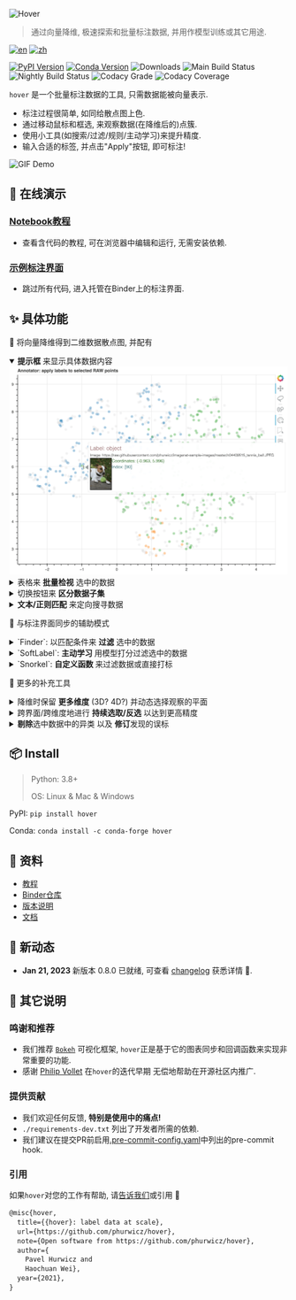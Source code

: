 ![Hover](https://raw.githubusercontent.com/phurwicz/hover/main/docs/images/hover-logo-title.png)

> 通过向量降维, 极速探索和批量标注数据, 并用作模型训练或其它用途.

[![en](https://img.shields.io/badge/lang-en-green.svg)](https://github.com/phurwicz/hover/blob/main/README.md)
[![zh](https://img.shields.io/badge/语言-中文-green.svg)](https://github.com/phurwicz/hover/blob/main/README.zh.md)

[![PyPI Version](https://img.shields.io/pypi/v/hover?logo=pypi&logoColor=white)](https://pypi.org/project/hover/)
[![Conda Version](https://img.shields.io/conda/vn/conda-forge/hover)](https://github.com/conda-forge/hover-feedstock)
![Downloads](https://static.pepy.tech/personalized-badge/hover?period=total&units=international_system&left_color=grey&right_color=brightgreen&left_text=pypi%20downloads)
![Main Build Status](https://img.shields.io/github/actions/workflow/status/phurwicz/hover/cross-os-source-test.yml?branch=main&label=main&logo=github)
![Nightly Build Status](https://img.shields.io/github/actions/workflow/status/phurwicz/hover/quick-source-test.yml?branch=nightly&label=nightly&logo=github)
![Codacy Grade](https://img.shields.io/codacy/grade/689827d9077b43ac8721c7658d122d1a?logo=codacy&logoColor=white)
![Codacy Coverage](https://img.shields.io/codacy/coverage/689827d9077b43ac8721c7658d122d1a/main?logo=codacy&logoColor=white)

`hover` 是一个批量标注数据的工具, 只需数据能被向量表示.

-   标注过程很简单, 如同给散点图上色.
-   通过移动鼠标和框选, 来观察数据(在降维后的)点簇.
-   使用小工具(如搜索/过滤/规则/主动学习)来提升精度.
-   输入合适的标签, 并点击"Apply"按钮, 即可标注!

![GIF Demo](https://raw.githubusercontent.com/phurwicz/hover-gallery/main/0.5.0/trailer-short.gif)

## :rocket: 在线演示

### [**Notebook教程**](https://phurwicz.github.io/hover/pages/tutorial/t0-quickstart/)

-   查看含代码的教程, 可在浏览器中编辑和运行, 无需安装依赖.

### [**示例标注界面**](https://mybinder.org/v2/gh/phurwicz/hover-binder/master?urlpath=/proxy/5006/app-simple-annotator)

-   跳过所有代码, 进入托管在Binder上的标注界面.

## :sparkles: 具体功能

:telescope: 将向量降维得到二维数据散点图, 并配有

<details open>
  <summary> <b>提示框</b> 来显示具体数据内容 </summary>
  <img src="https://raw.githubusercontent.com/phurwicz/hover-gallery/main/0.7.0/image-tooltip.gif">
</details>

<details>
  <summary> 表格来 <b>批量检视</b> 选中的数据 </summary>
  <img src="https://raw.githubusercontent.com/phurwicz/hover-gallery/main/0.7.0/selection-table.gif">
</details>

<details>
  <summary> 切换按钮来 <b>区分数据子集</b> </summary>
  <img src="https://raw.githubusercontent.com/phurwicz/hover-gallery/main/0.7.0/subset-toggle.gif">
</details>

<details>
  <summary> <b>文本/正则匹配</b> 来定向搜寻数据 </summary>
  <img src="https://raw.githubusercontent.com/phurwicz/hover-gallery/main/0.7.0/text-search-response.gif">
</details>

:microscope: 与标注界面同步的辅助模式

<details>
  <summary> `Finder`: 以匹配条件来 <b>过滤</b> 选中的数据</summary>
  <img src="https://raw.githubusercontent.com/phurwicz/hover-gallery/main/0.7.0/finder-filter.gif">
</details>

<details>
  <summary> `SoftLabel`: <b>主动学习</b> 用模型打分过滤选中的数据</summary>
  <img src="https://raw.githubusercontent.com/phurwicz/hover-gallery/main/0.7.0/active-learning.gif">
</details>

<details>
  <summary> `Snorkel`: <b>自定义函数</b> 来过滤数据或直接打标</summary>
  <img src="https://raw.githubusercontent.com/phurwicz/hover-gallery/main/0.7.0/labeling-function.gif">
</details>

:toolbox: 更多的补充工具

<details>
  <summary> 降维时保留 <b>更多维度</b> (3D? 4D?) 并动态选择观察的平面</summary>
  <img src="https://raw.githubusercontent.com/phurwicz/hover-gallery/main/0.7.0/change-axes.gif">
</details>

<details>
  <summary> 跨界面/跨维度地进行 <b>持续选取/反选</b> 以达到更高精度</summary>
  <img src="https://raw.githubusercontent.com/phurwicz/hover-gallery/main/0.7.0/keep-selecting.gif">
</details>

<details>
  <summary> <b>剔除</b>选中数据中的异类 以及 <b>修订</b>发现的误标</summary>
  <img src="https://raw.githubusercontent.com/phurwicz/hover-gallery/main/0.7.0/evict-and-patch.gif">
</details>

## :package: Install

> Python: 3.8+
>
> OS: Linux & Mac & Windows

PyPI: `pip install hover`

Conda: `conda install -c conda-forge hover`

## :book: 资料

-   [教程](https://phurwicz.github.io/hover/pages/tutorial/t0-quickstart/)
-   [Binder仓库](https://github.com/phurwicz/hover-binder)
-   [版本说明](https://github.com/phurwicz/hover/blob/main/CHANGELOG.md)
-   [文档](https://phurwicz.github.io/hover/)

## :flags: 新动态

-   **Jan 21, 2023** 新版本 0.8.0 已就绪, 可查看 [changelog](https://github.com/phurwicz/hover/blob/main/CHANGELOG.md) 获悉详情 :partying_face:.

## :bell: 其它说明

### 鸣谢和推荐

-   我们推荐 [`Bokeh`](https://bokeh.org) 可视化框架, `hover`正是基于它的图表同步和回调函数来实现非常重要的功能.
-   感谢 [Philip Vollet](https://de.linkedin.com/in/philipvollet) 在`hover`的迭代早期 无偿地帮助在开源社区内推广.

### 提供贡献

-   我们欢迎任何反馈, **特别是使用中的痛点!**
-   `./requirements-dev.txt` 列出了开发者所需的依赖.
-   我们建议在提交PR前启用[.pre-commit-config.yaml](https://github.com/phurwicz/hover/blob/main/.pre-commit-config.yaml)中列出的pre-commit hook.

### 引用

如果`hover`对您的工作有帮助, 请[告诉我们](https://github.com/phurwicz/hover/discussions)或引用 :hugs:

```tex
@misc{hover,
  title={{hover}: label data at scale},
  url={https://github.com/phurwicz/hover},
  note={Open software from https://github.com/phurwicz/hover},
  author={
    Pavel Hurwicz and
    Haochuan Wei},
  year={2021},
}
```
